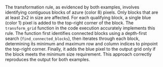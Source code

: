 The transformation rule, as evidenced by both examples, involves identifying contiguous blocks of azure (color 8) pixels.  Only blocks that are at least 2x2 in size are affected.  For each qualifying block, a single blue (color 1) pixel is added to the top-right corner of the block.  The `transform_grid` function in the code execution accurately implements this rule.  The function first identifies connected blocks using a depth-first search (`find_connected_blocks`), then iterates through each block, determining its minimum and maximum row and column indices to pinpoint the top-right corner.  Finally, it adds the blue pixel to the output grid only if the block meets the minimum size requirement.  This approach correctly reproduces the output for both examples.


